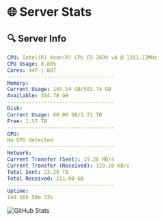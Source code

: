 # 🌐 Server Stats
## 🔍 Server Info
```yaml
CPU: Intel(R) Xeon(R) CPU E5-2699 v4 @ 1281.12MHz
CPU Usage: 0.80%
Cores: 44P | 88T
-----------------------------------
Memory:
Current Usage: 145.54 GB/503.74 GB
Available: 354.78 GB
-----------------------------------
Disk:
Current Usage: 60.00 GB/1.71 TB
Free: 1.57 TB
-----------------------------------
GPU:
No GPU detected
-----------------------------------
Network:
Current Transfer (Sent): 19.28 MB/s
Current Transfer (Received): 129.10 KB/s
Total Sent: 23.29 TB
Total Received: 211.00 GB
-----------------------------------
Uptime:
14d 16h 58m 33s
```
![GitHub Stats](https://img.shields.io/badge/Updated-2025-03-22_14:21:22-blue)